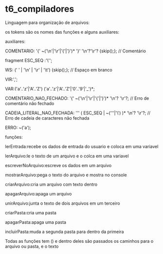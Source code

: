 # t6_compiladores
Linguagem para organização de arquivos:

os tokens são os nomes das funções e alguns auxiliares:

auxiliares:

COMENTARIO: '{' ~('\n'|'\r'|'{'|'}')* '}' '\n'?'\r'? {skip();}; // Comentário


fragment
ESC_SEQ	:'\\\'';

WS: (' ' | '\n' | '\r' | '\t') {skip();}; // Espaço em branco

VIR:',';

VAR:('a'..'z'|'A'..'Z') ('a'..'z'|'A'..'Z'|'0'..'9'|'_')*;

COMENTARIO_NAO_FECHADO: '{' ~('\n'|'\r'|'{'|'}')* '\n'? '\r'?; // Erro de comentário não fechado

CADEIA_LITERAL_NAO_FECHADA: '\'' ( ESC_SEQ | ~('\''|'\\') )* '\n'? '\r'?; // Erro de cadeia de caracteres não fechada

ERRO: ~('a');

funções:

lerEntrada:recebe os dados de entrada do usuario e coloca em uma variavel

lerArquivo:le o texto de um arquivo e o colca em uma variavel

escreverNoArquivo:escreve os dados em um arquivo

mostrarArquivo:pega o texto do arquivo e mostra no console

criarArquivo:cria um arquivo com texto dentro

apagarArquivo:apaga um arquivo

unirArquivo:junta o texto de dois arquivos em um terceiro

criarPasta:cria uma pasta

apagarPasta:apaga uma pasta

incluirPasta:muda a segunda pasta para dentro da primeira

Todas as funções tem () e dentro deles são passados os caminhos para o arquivo ou pasta, e o texto 
